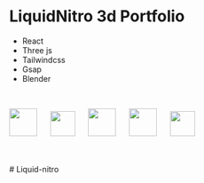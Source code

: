 # LiquidNitro 3d Portfolio

* React
* Three js
* Tailwindcss
* Gsap
* Blender

<br />
<p float="left">
  <img src="https://i.postimg.cc/7LR71cSh/react.png" width="50" />&nbsp;&nbsp;&nbsp;&nbsp;&nbsp;
  <img src="https://i.postimg.cc/GhbBDr6z/threejs.png" width="45" />&nbsp;&nbsp;&nbsp;&nbsp;&nbsp; 
  <img src="https://i.postimg.cc/3NTknHN8/tailwind.png" width="50" />&nbsp;&nbsp;&nbsp;&nbsp;&nbsp;
  <img src="https://i.postimg.cc/7L2wxs9z/gsap.png" width="50" />&nbsp;&nbsp;&nbsp;&nbsp;&nbsp;
  <img src="https://i.postimg.cc/RVSScTCr/blender.png" width="45" />
</p>
<br />
<br />
# Liquid-nitro
